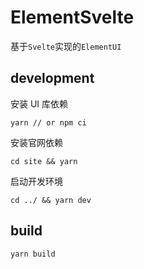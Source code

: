 # ElementSvelte

基于`Svelte`实现的`ElementUI`

## development

安装 UI 库依赖

```
yarn // or npm ci
```

安装官网依赖

```
cd site && yarn
```

启动开发环境

```
cd ../ && yarn dev
```

## build

```
yarn build
```
